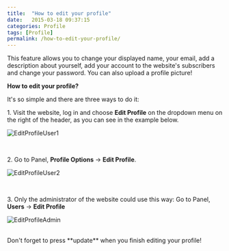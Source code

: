 ```yaml
---
title:  "How to edit your profile"
date:   2015-03-18 09:37:15
categories: Profile
tags: [Profile]
permalink: /how-to-edit-your-profile/
---
```

This feature allows you to change your displayed name, your email, add a description about yourself, add your account to the website's subscribers and change your password. You can also upload a profile picture!

**How to edit your profile?** 

It's so simple and there are three ways to do it: 

1\. Visit the website, log in and choose **Edit Profile** on the dropdown menu on the right of the header, as you can see in the example below. 

![EditProfileUser1](//open-classifieds.com/wp-content/uploads/2015/03/EditProfileUser1.png) 

<br>

2\. Go to Panel, **Profile Options** -> **Edit Profile**. 

![EditProfileUser2](//open-classifieds.com/wp-content/uploads/2015/03/EditProfileUser2.png) 

<br>

3\. Only the administrator of the website could use this way: Go to Panel, **Users** -> **Edit Profile** 


![EditProfileAdmin](//open-classifieds.com/wp-content/uploads/2015/03/EditProfileAdmin.png)

<br>
Don't forget to press **update** when you finish editing your profile!

